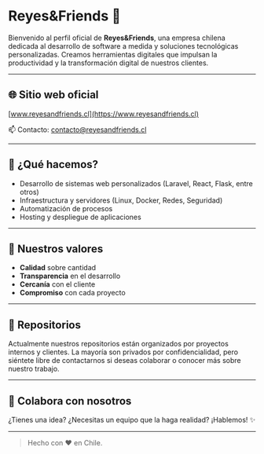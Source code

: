 # Reyes&Friends 👑

Bienvenido al perfil oficial de **Reyes&Friends**, una empresa chilena dedicada al desarrollo de software a medida y soluciones tecnológicas personalizadas. Creamos herramientas digitales que impulsan la productividad y la transformación digital de nuestros clientes.

---

## 🌐 Sitio web oficial
[www.reyesandfriends.cl](https://www.reyesandfriends.cl)

📫 Contacto: [contacto@reyesandfriends.cl](mailto:contacto@reyesandfriends.cl)

---

## 🚀 ¿Qué hacemos?

- Desarrollo de sistemas web personalizados (Laravel, React, Flask, entre otros)
- Infraestructura y servidores (Linux, Docker, Redes, Seguridad)
- Automatización de procesos
- Hosting y despliegue de aplicaciones

---

## 🧠 Nuestros valores

- **Calidad** sobre cantidad
- **Transparencia** en el desarrollo
- **Cercanía** con el cliente
- **Compromiso** con cada proyecto

---

## 🧩 Repositorios

Actualmente nuestros repositorios están organizados por proyectos internos y clientes. La mayoría son privados por confidencialidad, pero siéntete libre de contactarnos si deseas colaborar o conocer más sobre nuestro trabajo.

---

## 🤝 Colabora con nosotros

¿Tienes una idea? ¿Necesitas un equipo que la haga realidad?
¡Hablemos! ✨

---

> Hecho con ❤️ en Chile.

